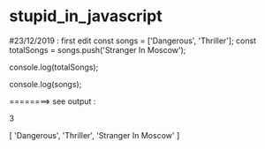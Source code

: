 # stupid_in_javascript
#23/12/2019 : first edit
const songs = ['Dangerous', 'Thriller'];
const totalSongs = songs.push('Stranger In Moscow');

console.log(totalSongs);

console.log(songs);

========> see output :

3

[ 'Dangerous', 'Thriller', 'Stranger In Moscow' ]
